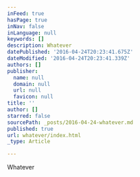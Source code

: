 ```yaml
---
inFeed: true
hasPage: true
inNav: false
inLanguage: null
keywords: []
description: Whatever
datePublished: '2016-04-24T20:23:41.675Z'
dateModified: '2016-04-24T20:23:41.339Z'
authors: []
publisher:
  name: null
  domain: null
  url: null
  favicon: null
title: ''
author: []
starred: false
sourcePath: _posts/2016-04-24-whatever.md
published: true
url: whatever/index.html
_type: Article

---
```

Whatever